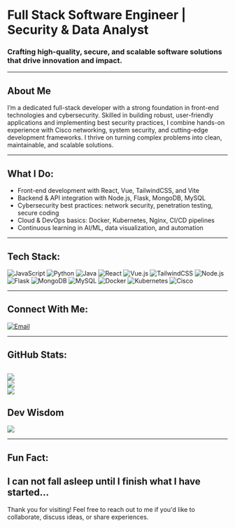 # Full Stack Software Engineer | Security & Data Analyst

### Crafting high-quality, secure, and scalable software solutions that drive innovation and impact.

---

## About Me  
I’m a dedicated full-stack developer with a strong foundation in front-end technologies and cybersecurity. Skilled in building robust, user-friendly applications and implementing best security practices, I combine hands-on experience with Cisco networking, system security, and cutting-edge development frameworks. I thrive on turning complex problems into clean, maintainable, and scalable solutions.

---

## What I Do:  
- Front-end development with React, Vue, TailwindCSS, and Vite  
- Backend & API integration with Node.js, Flask, MongoDB, MySQL  
- Cybersecurity best practices: network security, penetration testing, secure coding  
- Cloud & DevOps basics: Docker, Kubernetes, Nginx, CI/CD pipelines  
- Continuous learning in AI/ML, data visualization, and automation  

---

## Tech Stack:  
![JavaScript](https://img.shields.io/badge/javascript-%23323330.svg?style=flat&logo=javascript&logoColor=%23F7DF1E)  ![Python](https://img.shields.io/badge/python-3670A0?style=flat&logo=python&logoColor=ffdd54)  ![Java](https://img.shields.io/badge/java-%23ED8B00.svg?style=flat&logo=openjdk&logoColor=white)  ![React](https://img.shields.io/badge/react-%2320232a.svg?style=flat&logo=react&logoColor=%2361DAFB)  ![Vue.js](https://img.shields.io/badge/vue.js-%2335495e.svg?style=flat&logo=vuedotjs&logoColor=%234FC08D)  ![TailwindCSS](https://img.shields.io/badge/tailwindcss-%2338B2AC.svg?style=flat&logo=tailwind-css&logoColor=white)  ![Node.js](https://img.shields.io/badge/node.js-6DA55F?style=flat&logo=node.js&logoColor=white)  ![Flask](https://img.shields.io/badge/flask-%23000.svg?style=flat&logo=flask&logoColor=white)  ![MongoDB](https://img.shields.io/badge/mongodb-%234ea94b.svg?style=flat&logo=mongodb&logoColor=white)  ![MySQL](https://img.shields.io/badge/mysql-4479A1.svg?style=flat&logo=mysql&logoColor=white)  ![Docker](https://img.shields.io/badge/docker-%230db7ed.svg?style=flat&logo=docker&logoColor=white)  ![Kubernetes](https://img.shields.io/badge/kubernetes-%23326ce5.svg?style=flat&logo=kubernetes&logoColor=white)  ![Cisco](https://img.shields.io/badge/cisco-%23049fd9.svg?style=flat&logo=cisco&logoColor=black)  

---

## Connect With Me:  
[![Email](https://img.shields.io/badge/Email-D14836?logo=gmail&logoColor=white)](mailto:yermekbayevbakdaulet25@gmail.com)  

---

## GitHub Stats:  
![](https://github-readme-stats.vercel.app/api?username=inf1nityvv&theme=gruvbox&hide_border=false&include_all_commits=false&count_private=false)<br/>
![](https://nirzak-streak-stats.vercel.app/?user=inf1nityvv&theme=gruvbox&hide_border=false)<br/>
![](https://github-readme-stats.vercel.app/api/top-langs/?username=inf1nityvv&theme=gruvbox&hide_border=false&include_all_commits=false&count_private=false&layout=compact)
---

## Dev Wisdom 
![](https://quotes-github-readme.vercel.app/api?type=horizontal&theme=gruvbox)

---

## Fun Fact:  
I can not fall asleep until I finish what I have started...
---

Thank you for visiting! Feel free to reach out to me if you'd like to collaborate, discuss ideas, or share experiences.

